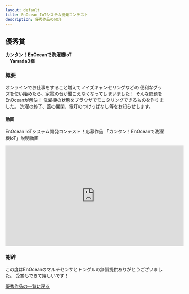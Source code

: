 ```yaml
---
layout: default
title: EnOcean IoTシステム開発コンテスト
description: 優秀作品の紹介
---
```


## 優秀賞

**カンタン！EnOceanで洗濯機IoT**  
　**Yamada3様**

<!-- この行以降を自由に編集してください！ -->

### 概要
オンラインでお仕事をすること増えてノイズキャンセリングなどの
便利なグッズを使い始めたら、家電の音が聞こえなくなってしまいました！
そんな問題をEnOceanが解決！
洗濯機の状態をブラウザでモニタリングできるものを作りました。
洗濯の終了、蓋の開閉、電灯のつけっぱなし等をお知らせします。

#### 動画

EnOcean IoTシステム開発コンテスト！応募作品
「カンタン！EnOceanで洗濯機IoT」説明動画

<iframe width="560" height="315" src="https://www.youtube.com/embed/OdsxF36075g" frameborder="0" allow="accelerometer; autoplay; clipboard-write; encrypted-media; gyroscope; picture-in-picture" allowfullscreen></iframe>

### 謝辞

この度はEnOceanのマルチセンサとトングルの無償提供ありがとうございました。
受賞もできて嬉しいです！


<!-- 以下の行は残してください！ -->
[優秀作品の一覧に戻る](index)

